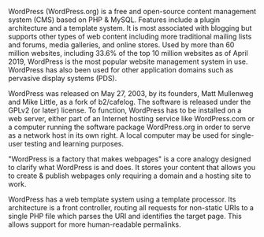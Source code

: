 
WordPress (WordPress.org) is a free and open-source content management system (CMS) based on PHP & MySQL. Features include a plugin architecture and a template system. It is most associated with blogging but supports other types of web content including more traditional mailing lists and forums, media galleries, and online stores. Used by more than 60 million websites, including 33.6% of the top 10 million websites as of April 2019, WordPress is the most popular website management system in use. WordPress has also been used for other application domains such as pervasive display systems (PDS).

WordPress was released on May 27, 2003, by its founders, Matt Mullenweg and Mike Little, as a fork of b2/cafelog. The software is released under the GPLv2 (or later) license.
To function, WordPress has to be installed on a web server, either part of an Internet hosting service like WordPress.com or a computer running the software package WordPress.org in order to serve as a network host in its own right. A local computer may be used for single-user testing and learning purposes.

"WordPress is a factory that makes webpages" is a core analogy designed to clarify what WordPress is and does. It stores your content that allows you to create & publish webpages only requiring a domain and a hosting site to work.

WordPress has a web template system using a template processor. Its architecture is a front controller, routing all requests for non-static URIs to a single PHP file which parses the URI and identifies the target page. This allows support for more human-readable permalinks.
